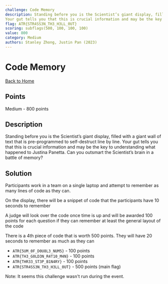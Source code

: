 ```yaml
---
challenge: Code Memory
description: Standing before you is the Scientist’s giant display, filled with a giant wall of text that is pre-programmed to self-destruct line by line.
Your gut tells you that this is crucial information and may be the key to understanding what happened to Justina Panetta.\nCan you outsmart the Scientist’s brain in a battle of memory?
flag: ATR{STR4SS3N_TH3_H3LL_0UT}
scoring: subflags(500, 100, 100, 100)
value: 800
category: Medium
authors: Stanley Zhong, Justin Pan (2023)
---
```


# Code Memory

[Back to Home](../../README.md)

## Points

Medium - 800 points

## Description

Standing before you is the Scientist’s giant display, filled with a giant wall of text that is pre-programmed to self-destruct line by line.
Your gut tells you that this is crucial information and may be the key to understanding what happened to Justina Panetta.
Can you outsmart the Scientist’s brain in a battle of memory?

## Solution

Participants work in a team on a single laptop and attempt to remember as many lines of code as they can.

On the display, there will be a snippet of code that the participants have 10 seconds to remember

A judge will look over the code once time is up and will be awarded 100 points for each question if they can remember at least the general layout of the code

There is a 4th piece of code that is worth 500 points. They will have 20 seconds to remember as much as they can

- `ATR{5UM_0F_D0U8L3_NUM5}` - 100 points
- `ATR{TH3_G0LD3N_R4T10_M4N}` - 100 points
- `ATR{THR33_ST3P_B1N4RY}` - 100 points
- `ATR{STR4SS3N_TH3_H3LL_0UT}` - 500 points (main flag)

Note: It seems this challenge wasn't run during the event.
